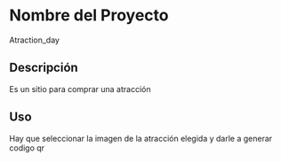 # Nombre del Proyecto
Atraction_day
## Descripción

Es un sitio para comprar una atracción

## Uso

Hay que seleccionar la imagen de la atracción elegida y darle a generar codigo qr
